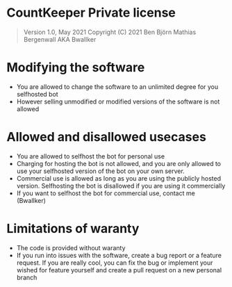 # CountKeeper Private license
> Version 1.0, May 2021
> Copyright (C) 2021 Ben Björn Mathias Bergenwall AKA Bwallker

# Modifying the software
- You are allowed to change the software to an unlimited degree for you selfhosted bot
- However selling unmodified or modified versions of the software is not allowed

# Allowed and disallowed usecases
- You are allowed to selfhost the bot for personal use
- Charging for hosting the bot is not allowed, and you are only allowed to use your selfhosted version of the bot on your own server.
- Commercial use is allowed as long as you are using the publicly hosted version. Selfhosting the bot is disallowed if you are using it commercially
- If you want to selfhost the bot for commercial use, contact me (Bwallker)

# Limitations of waranty
- The code is provided without waranty
- If you run into issues with the software, create a bug report or a feature request. If you are really cool, you can fix the bug or implement your wished for feature yourself and create a pull request on a new personal branch
